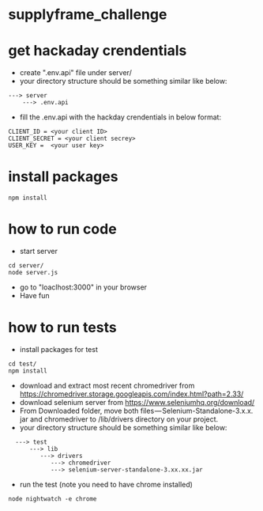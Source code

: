 # supplyframe_challenge

# get hackaday crendentials
   * create ".env.api" file under server/
   * your directory structure should be something similar like below:
   ```
   ---> server
       ---> .env.api
   ```
   * fill the .env.api with the hackday crendentials in below format:
   ```
CLIENT_ID = <your client ID>
CLIENT_SECRET = <your client secrey>
USER_KEY =  <your user key>
```

# install packages
```
npm install
```

# how to run code
 - start server
 ```
 cd server/
 node server.js
 ```
 - go to "loaclhost:3000" in your browser
 - Have fun

# how to run tests
 - install packages for test
 ```
 cd test/
 npm install 
 ```
 - download and extract most recent chromedriver from https://chromedriver.storage.googleapis.com/index.html?path=2.33/
 - download selenium server from https://www.seleniumhq.org/download/
 - From Downloaded folder, move both files — Selenium-Standalone-3.x.x. jar and chromedriver to /lib/drivers directory on your project.
 - your directory structure should be something similar like below:

 ```
   ---> test
       ---> lib
          ---> drivers
             ---> chromedriver
             ---> selenium-server-standalone-3.xx.xx.jar
 ```
 - run the test (note you need to have chrome installed)
 ```
 node nightwatch -e chrome
 ```
